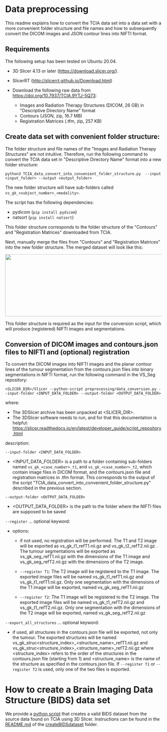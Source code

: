 # Data preprocessing
This readme explains how to convert the TCIA data set into a data set with a more convenient folder structure and file 
names and how to subsequently convert the DICOM images and JSON contour lines into NIFTI format.

##  Requirements

The following setup has been tested on Ubuntu 20.04.

* 3D Slicer 4.13 or later (https://download.slicer.org/). 
* SlicerRT (http://slicerrt.github.io/Download.html)
  

* Download the following raw data from https://doi.org/10.7937/TCIA.9YTJ-5Q73:
  * Images and Radiation Therapy Structures (DICOM, 26 GB) in "Descriptive Directory Name" format
  * Contours (JSON, zip, 16.7 MB)
  * Registration Matrices (.tfm, zip, 257 KB)

## Create data set with convenient folder structure:
The folder structure and file names of the "Images and Radiation Therapy Structures" are not intuitive. 
Therefore, run the following command to convert the TCIA data set in "Descriptive Directory Name" format into a new folder
structure: 

```python3 TCIA_data_convert_into_convenient_folder_structure.py  --input <input_folder> --output <output_folder>```

The new folder structure will have sub-folders called `vs_gk_<subject_number>_<modality>`.

The script has the following dependencies:

* pydicom (`pip install pydicom`)
* natsort (`pip install natsort`)

This folder structure corresponds to the folder structure of the "Contours" and "Registration Matrices" downloaded from 
TCIA. 

Next, manually merge the files from "Contours" and "Registration Matrices" into the new folder structure. The merged dataset will look like this:

<img src="figures/TCIA_convenient_folder_structure.png" width="600" height="200">

This folder structure is required as the input for the conversion script, which will produce (registered) NIFTI images and segmentations. 

## Conversion of DICOM images and contours.json files to NIFTI and (optional) registration 

To convert the DICOM images into NIFTI images and the planar contour lines of the tumour segmentation from the 
contours.json files into binary segmentations in NIFTI format, run the following command in the VS_Seg repository:

``` <SLICER_DIR>/Slicer --python-script preprocessing/data_conversion.py --input-folder <INPUT_DATA_FOLDER> --output-folder <OUTPUT_DATA_FOLDER> ```

where:
* The 3DSlicer archive has been unpacked at <SLICER_DIR>.
* The 3DSlicer software needs to run, and for that this documentation is helpful: https://slicer.readthedocs.io/en/latest/developer_guide/script_repository.html

description:

`````--input-folder <INPUT_DATA_FOLDER>  `````
* <INPUT_DATA_FOLDER> is a path to a folder containing sub-folders named `vs_gk_<case_number>_t1`,
                                and `vs_gk_<case_number>_t2`, which contain image files in DICOM format, and the
                                contours.json file and registration matrices in .tfm format. 
                                This corresponds to the output of the script 
                                "TCIA_data_convert_into_convenient_folder_structure.py" described in the previous 
                                section.  
  
`````--output-folder <OUTPUT_DATA_FOLDER>`````
* <OUTPUT_DATA_FOLDER> is the path to the folder where the NIFTI files are supposed to be saved

`--register` ... optional keyword:
* options:
    * if not used, no registration will be performed. The T1 and T2 image will be exported as
vs_gk_t1_refT1.nii.gz and vs_gk_t2_refT2.nii.gz . The tumour segmentations will be exported as
vs_gk_seg_refT1.nii.gz with the dimensions of the T1 image and vs_gk_seg_refT2.nii.gz with the
dimensions of the T2 image.
   
    * `--register T1`: The T2 image will be registered to the T1 image. The exported image files will be named
                vs_gk_t1_refT1.nii.gz and vs_gk_t1_refT1.nii.gz. Only one segmentation with the dimensions of the T1
                image will be exported, named vs_gk_seg_refT1.nii.gz
      
    * `--register T2`: The T1 image will be registered to the T2 image. The exported image files will be named
                vs_gk_t1_refT2.nii.gz and vs_gk_t1_refT2.nii.gz. Only one segmentation with the dimensions of the T2
                image will be exported, named vs_gk_seg_refT2.nii.gz
      
`--export_all_structures` ... optional keyword:
* if used, all structures in the contours.json file will be exported, not
                            only the tumour. The exported structures will be named
                            vs\_gk\_struc<structure_index>\_<structure_name>\_refT1.nii.gz and
                            vs\_gk\_struc<structure_index>\_<structure_name>\_refT2.nii.gz where <structure_index> refers to
                            the order of the structures in the contours.json file (starting from 1) and <structure_name>
                            is the name of the structure as specified in the contours.json file. If `--register T1` or `--register T2` is used, only one of the two files is exported.


# How to create a Brain Imaging Data Structure (BIDS) data set
We provide a [python script](createBIDSdataset/data_conversion_BIDS.py) that creates a valid BIDS dataset from the source data found on 
TCIA using 3D Slicer. Instructions can be found in the [README.md](createBIDSdataset/README.md) of the [createBIDSdataset](createBIDSdataset) folder.
